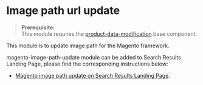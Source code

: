 # Image path url update

> **Prerequisite:**  
> This module requires the [product-data-modification](/components/product-data-modification) base component.

This module is to update image path for the Magento framework.

magento-image-path-update module can be added to Search Results Landing Page,
please find the corresponding instructions below:

- [Magento image path update on Search Results Landing Page](/modules/magento-image-path-update/landing).